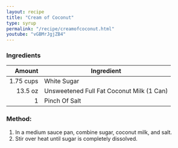 ```yaml
---
layout: recipe
title: "Cream of Coconut"
type: syrup
permalink: "/recipe/creamofcoconut.html"
youtube: "vGBMrJgjZB4"
---
```


### Ingredients

|    Amount | Ingredient                                |
| --------: | ----------------------------------------- |
| 1.75 cups | White Sugar                               |
|   13.5 oz | Unsweetened Full Fat Coconut Milk (1 Can) |
|         1 | Pinch Of Salt                             |

### Method:

1. In a medium sauce pan, combine sugar, coconut milk, and salt.
2. Stir over heat until sugar is completely dissolved.

